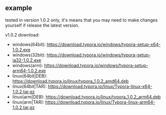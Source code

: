 ## example
tested in version 1.0.2 only, it's means that you may need to make changes yourself if release the latest version.

v1.0.2 download: 
 - windows(64bit): https://download.typora.io/windows/typora-setup-x64-1.0.2.exe
 - windows(32bit): https://download.typora.io/windows/typora-setup-ia32-1.0.2.exe
 - windows(arm): https://download.typora.io/windows/typora-setup-arm64-1.0.2.exe
 - linux(64bit|DEB): https://download.typora.io/linux/typora_1.0.2_amd64.deb
 - linux(64bit|TAR): https://download.typora.io/linux/Typora-linux-x64-1.0.2.tar.gz
 - linux(arm|DEB): https://download.typora.io/linux/typora_1.0.2_arm64.deb
 - linux(arm|TAR): https://download.typora.io/linux/Typora-linux-arm64-1.0.2.tar.gz

